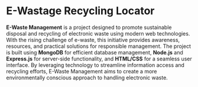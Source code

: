 # E-Wastage Recycling Locator
**E-Waste Management** is a project designed to promote sustainable disposal and recycling of electronic waste using modern web technologies. With the rising challenge of e-waste, this initiative provides awareness, resources, and practical solutions for responsible management. The project is built using **MongoDB** for efficient database management, **Node.js** and **Express.js** for server-side functionality, and **HTML/CSS** for a seamless user interface. By leveraging technology to streamline information access and recycling efforts, E-Waste Management aims to create a more environmentally conscious approach to handling electronic waste.

